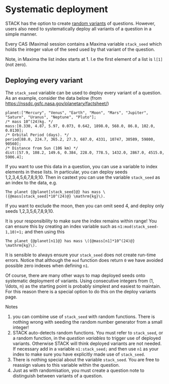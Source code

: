 # Systematic deployment

STACK has the option to create [random variants](Random.md) of questions.  However, users also need to systematically deploy all variants of a question in a simple manner.

Every CAS (Maxima) session contains a Maxima variable `stack_seed` which holds the integer value of the seed used by that variant of the question.

Note, in Maxima the list index starts at 1. I.e the first element of a list is `l[1]` (not zero).

##  Deploying every variant

The `stack_seed` variable can be used to deploy every variant of a question.  As an example, consider the data below (from https://nssdc.gsfc.nasa.gov/planetary/factsheet/)

    planet:["Mercury", "Venus", "Earth", "Moon", "Mars", "Jupiter", "Saturn", "Uranus", "Neptune", "Pluto"];
    /* mass 10^(24)kg. */
    mass:[0.330, 4.87, 5.97, 0.073, 0.642, 1898.0, 568.0, 86.8, 102.0, 0.0130];
    /* Orbital Period (days). */
    period[88.0, 224.7, 365.2, 27.3, 687.0, 4331, 10747, 30589, 59800, 90560];
    /* Distance from Sun (106 km) */
    dist:[57.9, 108.2, 149.6, 0.384, 228.0, 778.5, 1432.0, 2867.0, 4515.0, 5906.4];

If you want to use this data in a question, you can use a variable to index elements in these lists.  In particular, you can deploy seeds 1,2,3,4,5,6,7,8,9,10.  Then in castext you can use the variable `stack_seed` as an index to the data, e.g.

    The planet {@planet[stack_seed]@} has mass \({@mass[stack_seed]*10^(24)@} \mathrm{kg}\).

If you want to exclude the moon, then you can omit seed 4, and deploy only seeds 1,2,3,5,6,7,8,9,10.

It is your responsibility to make sure the index remains within range!  You can ensure this by creating an index variable such as `n1:mod(stack_seed-1,10)+1;` and then using this

    The planet {@planet[n1]@} has mass \({@mass[n1]*10^(24)@} \mathrm{kg}\).

It is sensible to always ensure your `stack_seed` does not create run-time errors.  Notice that although the `mod` function does return `0` we have avoided possible zero indexes when defining `n1`.

Of course, there are many other ways to map deployed seeds onto systematic deployment of variants.  Using consecutive integers from \(1, \ldots, n\) as the starting point is probably simplest and easiest to maintain.  For this reason there is a special option to do this on the deploy variants page.

Notes

1. you can combine use of `stack_seed` with random functions.  There is nothing wrong with seeding the random number generator from a small integer!
2. STACK auto-detects random functions.  You must refer to `stack_seed`, or a random function, in the _question variables_ to trigger use of deployed variants.  Otherwise STACK will think deployed variants are not needed.  If necessary add in a variable `n1:stack_seed;` and then use `n1` as your index to make sure you have explicitly made use of `stack_seed`.
3. There is nothing special about the variable `stack_seed`.  You are free to reassign values to this variable within the question.
4. Just as with randomisation, you must create a question note to distinguish between variants of a question.

